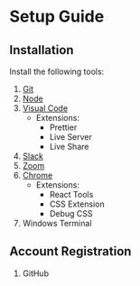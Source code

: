 # Setup Guide

## Installation

Install the following tools:

1. [Git]()
1. [Node]()
1. [Visual Code]()
   - Extensions:
      - Prettier
      - Live Server
      - Live Share
1. [Slack]()
1. [Zoom]()
1. [Chrome]()
   - Extensions:
      - React Tools
      - CSS Extension
      - Debug CSS
1. Windows Terminal

## Account Registration

1. GitHub

